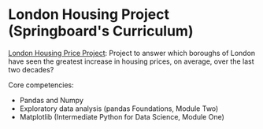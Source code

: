 # London Housing Project (Springboard's Curriculum)

[London Housing Price Project](https://github.com/Sperodvd/London-Housing-Project/blob/main/Unit%204%20Challenge%20-%20Tier%203.ipynb): Project to answer which boroughs of London have seen the greatest increase in housing prices, on average, over the last two decades?

Core competencies: 
- Pandas and Numpy
- Exploratory data analysis (pandas Foundations, Module Two)
- Matplotlib (Intermediate Python for Data Science, Module One)
